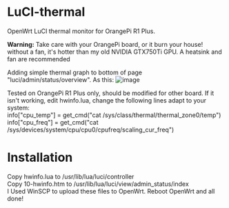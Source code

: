 # LuCI-thermal
OpenWrt LuCI thermal monitor for OrangePi R1 Plus.<br>

**Warning:** Take care with your OrangePi board, or it burn your house! without a fan, it's hotter than my old NVIDIA GTX750Ti GPU. A heatsink and fan are recommended<br>

Adding simple thermal graph to bottom of page "luci/admin/status/overview".
As this:
![image](https://user-images.githubusercontent.com/42743399/113169032-6943ac80-926f-11eb-9833-bf0abcef8276.png)

Tested on OrangePi R1 Plus only, should be modified for other board.
If it isn't working, edit hwinfo.lua, change the following lines adapt to your system:<br>
	info["cpu_temp"] = get_cmd("cat /sys/class/thermal/thermal_zone0/temp")<br>
	info["cpu_freq"] = get_cmd("cat /sys/devices/system/cpu/cpu0/cpufreq/scaling_cur_freq")<br>

# Installation
Copy hwinfo.lua to /usr/lib/lua/luci/controller<br>
Copy 10-hwinfo.htm to /usr/lib/lua/luci/view/admin_status/index<br>
I Used WinSCP to upload these files to OpenWrt.
Reboot OpenWrt and all done!
